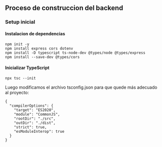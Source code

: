 ## Proceso de construccion del backend
### Setup inicial
#### Instalacion de dependencias
```
npm init -y
npm install express cors dotenv
npm install -D typescript ts-node-dev @types/node @types/express
npm install --save-dev @types/cors
```
#### Inicializar TypeScript
```
npx tsc --init
```
Luego modificamos el archivo tsconfig.json para que quede más adecuado al proyecto:
```
{
  "compilerOptions": {
    "target": "ES2020",
    "module": "CommonJS",
    "rootDir": "./src",
    "outDir": "./dist",
    "strict": true,
    "esModuleInterop": true
  }
}
```